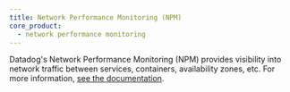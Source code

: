 ```yaml
---
title: Network Performance Monitoring (NPM)
core_product:
  - network performance monitoring
---
```

Datadog's Network Performance Monitoring (NPM) provides visibility into network traffic between services, containers, availability zones, etc.
For more information, <a href="https://docs.datadoghq.com/network_monitoring/devices">see the documentation</a>.